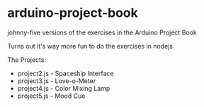 # arduino-project-book
johnny-five versions of the exercises in the Arduino Project Book

Turns out it's way more fun to do the exercises in nodejs

The Projects: 

- project2.js - Spaceship Interface
- project3.js - Love-o-Meter
- project4.js - Color Mixing Lamp
- project5.js - Mood Cue
